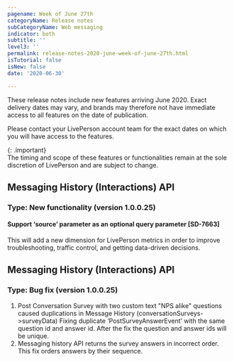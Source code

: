 ```yaml
---
pagename: Week of June 27th
categoryName: Release notes
subCategoryName: Web messaging
indicator: both
subtitle: ''
level3: ''
permalink: release-notes-2020-june-week-of-june-27th.html
isTutorial: false
isNew: false
date: '2020-06-30'

---
```


These release notes include new features arriving June 2020. Exact delivery dates may vary, and brands may therefore not have immediate access to all features on the date of publication.

Please contact your LivePerson account team for the exact dates on which you will have access to the features.

{: .important}  
The timing and scope of these features or functionalities remain at the sole discretion of LivePerson and are subject to change.

## Messaging History (Interactions) API  
### Type: New functionality (version 1.0.0.25)

#### Support ‘source’ parameter as an optional query parameter [SD-7663] 
This will add a new dimension for LivePerson metrics in order to improve troubleshooting, traffic control, and getting data-driven decisions. 

## Messaging History (Interactions) API  
### Type: Bug fix (version 1.0.0.25)
1. Post Conversation Survey with two custom text "NPS alike" questions caused duplications in Message History (conversationSurveys->surveyData) 
Fixing duplicate ‘PostSurveyAnswerEvent’ with the same question id and answer id. After the fix the question and answer ids will be unique.
2. Messaging history API returns the survey answers in incorrect order.
This fix orders answers by their sequence.

